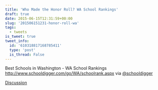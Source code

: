 ```yaml
---
title: 'Who Made the Honor Roll? WA School Rankings'
draft: true
date: 2015-06-15T12:31:59+00:00
slug: '201506151231-honor-roll-wa'
tags:
  - tweets
is_tweet: true
tweet_info:
  id: '610318817168785411'
  type: 'post'
  is_thread: False
---
```




Best Schools in Washington - WA School Rankings <http://www.schooldigger.com/go/WA/schoolrank.aspx> via [@schooldigger](https://x.com/schooldigger)

[Discussion](https://x.com/sytelus/status/610318817168785411)
